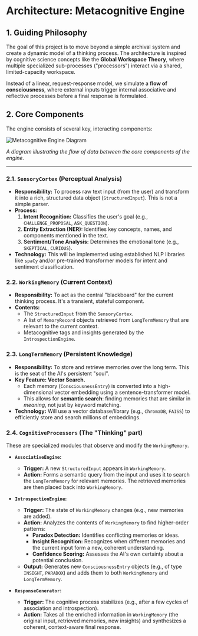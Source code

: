 # Architecture: Metacognitive Engine

## 1. Guiding Philosophy

The goal of this project is to move beyond a simple archival system and create a dynamic model of a thinking process. The architecture is inspired by cognitive science concepts like the **Global Workspace Theory**, where multiple specialized sub-processes ("processors") interact via a shared, limited-capacity workspace.

Instead of a linear, request-response model, we simulate a **flow of consciousness**, where external inputs trigger internal associative and reflective processes before a final response is formulated.

## 2. Core Components

The engine consists of several key, interacting components:

![Metacognitive Engine Diagram](https://mermaid.ink/img/pako:eNqNVMtqwzAQ_JdCchcJEEiyTVg6dIehh25L7QksYyWxkdgSydJpGP-9k_w47eyu7Kzs7CCdchJc2JpG4Iu8x4J95C-fE4i71bZt0l7pY5_FGAZzK5cRz8BME_Nl5S9A1j4jUoV7x4Y6q7k-yS0Y41A9yBfWz6zC58D3W2q2oFpG9Kq4lCqUa5yWjB9Z22j3X72LpX41vK445RjD9tJ_xYp-78vB2qXw80O2D5iO1R9m4H_7_J61h6qU2-X8T_lU3gQ0nL4yX3s6g0qV-T735S6f6jQz7w_n4cTq9C_Lz0zXl8-N3xY4Wp-Fk_FhUqQv68_m58k5ZpE9gI9Q5V3e070eRkYkO6XW3_n25nN39dJ6wP756xM8L93-Z5sT6h24N3N-Q6U8eE2k8l5b0TzUo9tG0hE9D40h9y1lP78L6t5E40i7aQWb_gL2a58b?type=png)

*A diagram illustrating the flow of data between the core components of the engine.*

---

### 2.1. `SensoryCortex` (Perceptual Analysis)

-   **Responsibility:** To process raw text input (from the user) and transform it into a rich, structured data object (`StructuredInput`). This is not a simple parser.
-   **Process:**
    1.  **Intent Recognition:** Classifies the user's goal (e.g., `CHALLENGE_PROPOSAL`, `ASK_QUESTION`).
    2.  **Entity Extraction (NER):** Identifies key concepts, names, and components mentioned in the text.
    3.  **Sentiment/Tone Analysis:** Determines the emotional tone (e.g., `SKEPTICAL`, `CURIOUS`).
-   **Technology:** This will be implemented using established NLP libraries like `spaCy` and/or pre-trained transformer models for intent and sentiment classification.

### 2.2. `WorkingMemory` (Current Context)

-   **Responsibility:** To act as the central "blackboard" for the current thinking process. It's a transient, stateful component.
-   **Contents:**
    -   The `StructuredInput` from the `SensoryCortex`.
    -   A list of `MemoryRecord` objects retrieved from `LongTermMemory` that are relevant to the current context.
    -   Metacognitive tags and insights generated by the `IntrospectionEngine`.

### 2.3. `LongTermMemory` (Persistent Knowledge)

-   **Responsibility:** To store and retrieve memories over the long term. This is the seat of the AI's persistent "soul".
-   **Key Feature: Vector Search.**
    -   Each memory (`ConsciousnessEntry`) is converted into a high-dimensional vector embedding using a sentence-transformer model.
    -   This allows for **semantic search**: finding memories that are similar in *meaning*, not just by keyword matching.
-   **Technology:** Will use a vector database/library (e.g., `ChromaDB`, `FAISS`) to efficiently store and search millions of embeddings.

### 2.4. `CognitiveProcessors` (The "Thinking" part)

These are specialized modules that observe and modify the `WorkingMemory`.

-   **`AssociativeEngine`:**
    -   **Trigger:** A new `StructuredInput` appears in `WorkingMemory`.
    -   **Action:** Forms a semantic query from the input and uses it to search the `LongTermMemory` for relevant memories. The retrieved memories are then placed back into `WorkingMemory`.

-   **`IntrospectionEngine`:**
    -   **Trigger:** The state of `WorkingMemory` changes (e.g., new memories are added).
    -   **Action:** Analyzes the contents of `WorkingMemory` to find higher-order patterns:
        -   **Paradox Detection:** Identifies conflicting memories or ideas.
        -   **Insight Recognition:** Recognizes when different memories and the current input form a new, coherent understanding.
        -   **Confidence Scoring:** Assesses the AI's own certainty about a potential conclusion.
    -   **Output:** Generates new `ConsciousnessEntry` objects (e.g., of type `INSIGHT`, `PARADOX`) and adds them to both `WorkingMemory` and `LongTermMemory`.

-   **`ResponseGenerator`:**
    -   **Trigger:** The cognitive process stabilizes (e.g., after a few cycles of association and introspection).
    -   **Action:** Takes all the enriched information in `WorkingMemory` (the original input, retrieved memories, new insights) and synthesizes a coherent, context-aware final response. 